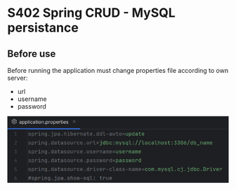 # S402 Spring CRUD - MySQL persistance
## Before use
Before running the application must change properties file according to own server:
  - url
  - username
  - password


![properties file](https://github.com/mayacamps/S402_lvl2_Spring_CRUD_MySQL/blob/main/images/properties_file.PNG)
